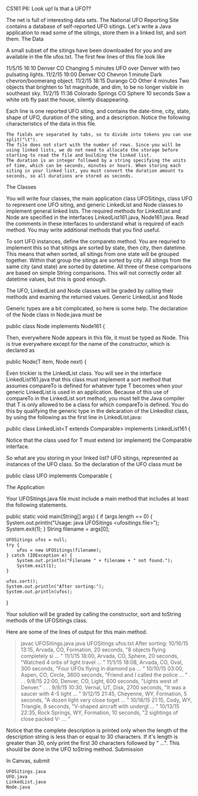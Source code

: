 
CS161 P6: Look up! Is that a UFO??

The net is full of interesting data sets. The National UFO Reporting Site contains a database of self-reported UFO sitings. Let's write a Java application to read some of the sitings, store them in a linked list, and sort them.
The Data

A small subset of the sitings have been downloaded for you and are available in the file ufos.txt. The first few lines of this file look like

11/5/15 16:10        Denver  CO      Changing        5 minutes       UFO over Denver with two pulsating lights.
11/2/15 19:00        Denver  CO      Chevron 1 minute        Dark chevron/boomerang object.
11/2/15 18:15        Durango CO      Other   4 minutes       Two objects that brighten to 1st magnitude, and dim, to be no longer visible in southeast sky.
11/2/15 11:36        Colorado Springs        CO      Sphere  10 seconds      Saw a white orb fly past the house, silently disappearing.

Each line is one reported UFO siting, and contains the date-time, city, state, shape of UFO, duration of the siting, and a description. Notice the following characteristics of the data in this file.

    The fields are separated by tabs, so to divide into tokens you can use split("\t").
    The file does not start with the number of rows. Since you will be using linked lists, we do not need to allocate the storage before starting to read the file and building the linked list.
    The duration is an integer followed by a string specifying the units of time, which can be seconds, minutes or hours. When storing each siting in your linked list, you must convert the duration amount to seconds, so all durations are stored as seconds.

The Classes

You will write four classes, the main application class UFOSitings, class UFO to represent one UFO siting, and generic LinkedList and Node classes to implement general linked lists. The required methods for LinkedList and Node are specified in the interfaces LinkedList161.java, Node161.java. Read the comments in these interfaces to understand what is required of each method. You may write additional methods that you find useful.

To sort UFO instances, define the compareto method. You are requried to implement this so that sitings are sorted by state, then city, then datetime. This means that when sorted, all sitings from one state will be grouped together. Within that group the sitings are sorted by city. All sitings from the same city (and state) are sorted by datetime. All three of these comparisons are based on simple String comparisons. This will not correctly order all datetime values, but this is good enough.

The UFO, LinkedList and Node classes will be graded by calling their methods and examing the returned values.
Generic LinkedList and Node

Generic types are a bit complicated, so here is some help. The declaration of the Node class in Node.java must be

public class Node<T> implements Node161<T> {

Then, everywhere Node appears in this file, it must be typed as Node<T>. This is true everywhere except for the name of the constructor, which is declared as

public Node(T item, Node<T> next) {

Even trickier is the LinkedList class. You will see in the interface LinkedList161.java that this class must implement a sort method that assumes compareTo is defined for whatever type T becomes when your generic LinkedList is used in an application. Because of this use of compareTo in the LinkedList sort method, you must tell the Java compiler that T is only allowed to be a class for which compareTo is defined. You do this by qualifying the generic type in the delcaration of the Linkedlist class, by using the following as the first line in LinkedList.java:

public class LinkedList<T extends Comparable<T>> implements LinkedList161<T> {

Notice that the class used for T must extend (or implement) the Comparable interface.

So what are you storing in your linked list? UFO sitings, represented as instances of the UFO class. So the declaration of the UFO class must be

public class UFO implements Comparable<UFO> {

The Application

Your UFOSitings.java file must include a main method that includes at least the following statements.

public static void main(String[] args) {
    if (args.length == 0) {
        System.out.println("Usage: java UFOSitings <ufositings.file>");
        System.exit(1);
    }
    String filename = args[0];

    UFOSitings ufos = null;
    try {
        ufos = new UFOSitings(filename);
    } catch (IOException e) {
        System.out.println("Filename " + filename + " not found.");
        System.exit(1);
    }

    ufos.sort();
    System.out.println("After sorting:");
    System.out.println(ufos);
}

Your solution will be graded by calling the constructor, sort and toString methods of the UFOSitings class.

Here are some of the lines of output for this main method.

> javac UFOSitings.java
> java UFOSitings ufos.txt
After sorting:
 10/16/15 13:15, Arvada, CO, Formation, 20 seconds, "8 objects flying completely si ... "
 11/1/15 18:00, Arvada, CO, Sphere, 20 seconds, "Watched 4 orbs of light travel ... "
 11/1/15 18:08, Arvada, CO, Oval, 300 seconds, "Four UFOs flying in diamond pa ... "
 10/10/15 03:00, Aspen, CO, Circle, 3600 seconds, "Friend and I called the police ... "
   .
   .
   .
 9/8/15 22:00, Denver, CO, Light, 600 seconds, "Lights west of Denver."
   .
   .
   .
 9/8/15 10:30, Vernal, UT, Disk, 2700 seconds, "It was a saucer with 4-5 light ... "
 9/12/15 21:45, Cheyenne, WY, Formation, 5 seconds, "A dozen light very close toget ... "
 10/18/15 21:15, Cody, WY, Triangle, 8 seconds, "V-shaped aircraft with undergl ... "
 10/13/15 22:35, Rock Springs, WY, Formation, 10 seconds, "2 sightings of close packed V- ... "

Notice that the complete description is printed only when the length of the description string is less than or equal to 30 characters. If it's length is greater than 30, only print the first 30 characters followed by " ...". This should be done in the UFO toString method.
Submission

In Canvas, submit

    UFOSitings.java
    UFO.java
    LinkedList.java
    Node.java

